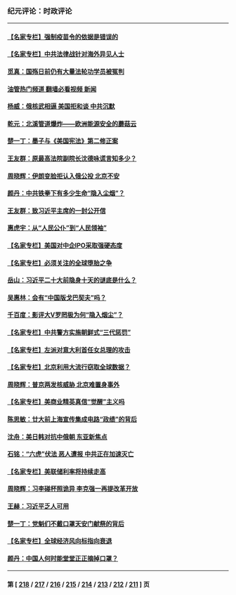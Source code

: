 ### 纪元评论：时政评论
---
#### [【名家专栏】强制疫苗令的依据是错误的](../../pages/nsc1025/n13839480.md?10070330) 
#### [【名家专栏】中共法律战针对海外异见人士](../../pages/nsc1025/n13839479.md?10070330) 
#### [觅真：国殇日前仍有大量法轮功学员被冤判](../../pages/nsc1025/n13839947.md?10070330) 
#### [油管热门频道 翻墙必看视频 新闻](ok?10070330)
#### [杨威：俄核武相逼 美国拒和谈 中共沉默](../../pages/nsc1025/n13839684.md?10070330) 
#### [乾元：北溪管道爆炸——欧洲能源安全的蘑菇云](../../pages/nsc1025/n13839610.md?10070330) 
#### [楚一丁：墨子与《美国宪法》第二修正案](../../pages/nsc1025/n13839699.md?10070330) 
#### [王友群：原最高法院副院长沈德咏谎言知多少？](../../pages/nsc1025/n13839618.md?10070330) 
#### [周晓辉：伊朗变脸拒认入俄公投 北京不安](../../pages/nsc1025/n13839581.md?10070330) 
#### [颜丹：中共铁拳下有多少生命“隐入尘烟”？](../../pages/nsc1025/n13838857.md?10070330) 
#### [王友群：致习近平主席的一封公开信](../../pages/nsc1025/n13838197.md?10070330) 
#### [惠虎宇：从“人民公仆”到“人民领袖”](../../pages/nsc1025/n13838962.md?10070330) 
#### [【名家专栏】美国对中企IPO采取强硬态度](../../pages/nsc1025/n13838731.md?10070330) 
#### [【名家专栏】必须关注的全球堕胎之争](../../pages/nsc1025/n13838742.md?10070330) 
#### [岳山：习近平二十大前隐身十天的谜底是什么？](../../pages/nsc1025/n13838677.md?10070330) 
#### [吴惠林：会有“中国版戈巴契夫”吗？](../../pages/nsc1025/n13838594.md?10070330) 
#### [千百度：影评大V罗罔极为何“隐入烟尘”？](../../pages/nsc1025/n13838301.md?10070330) 
#### [【名家专栏】中共警方实施朝鲜式“三代惩罚”](../../pages/nsc1025/n13838045.md?10070330) 
#### [【名家专栏】左派对意大利首任女总理的攻击](../../pages/nsc1025/n13838041.md?10070330) 
#### [【名家专栏】北京利用大流行窃取全球数据？](../../pages/nsc1025/n13838040.md?10070330) 
#### [周晓辉：普京两发核威胁 北京难置身事外](../../pages/nsc1025/n13838193.md?10070330) 
#### [【名家专栏】美商业精英真信“觉醒”主义吗](../../pages/nsc1025/n13836995.md?10070330) 
#### [陈思敏：廿大前上海宣传集成电路“政绩”的背后](../../pages/nsc1025/n13837731.md?10070330) 
#### [沈舟：美日韩对抗中俄朝 东亚新焦点](../../pages/nsc1025/n13837607.md?10070330) 
#### [石铭：“六虎”伏法 恶人遭报 中共正在加速灭亡](../../pages/nsc1025/n13837648.md?10070330) 
#### [【名家专栏】美联储利率将持续走高](../../pages/nsc1025/n13836990.md?10070330) 
#### [周晓辉：习李碰杯照诡异 李克强一再提改革开放](../../pages/nsc1025/n13837371.md?10070330) 
#### [王赫：习近平乏人可用](../../pages/nsc1025/n13837065.md?10070330) 
#### [楚一丁：党魁们不戴口罩天安门献祭的背后](../../pages/nsc1025/n13837002.md?10070330) 
#### [【名家专栏】全球经济风向标指向衰退](../../pages/nsc1025/n13836790.md?10070330) 
#### [颜丹：中国人何时能堂堂正正摘掉口罩？](../../pages/nsc1025/n13836900.md?10070330) 

---
#### 第 [ [218](./218.md?10070330) / [217](./217.md?10070330) / [216](./216.md?10070330) / [215](./215.md?10070330) / [214](./214.md?10070330) / [213](./213.md?10070330) / [212](./212.md?10070330) / [211](./211.md?10070330) ] 页
